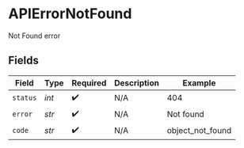 # APIErrorNotFound

Not Found error


## Fields

| Field              | Type               | Required           | Description        | Example            |
| ------------------ | ------------------ | ------------------ | ------------------ | ------------------ |
| `status`           | *int*              | :heavy_check_mark: | N/A                | 404                |
| `error`            | *str*              | :heavy_check_mark: | N/A                | Not found          |
| `code`             | *str*              | :heavy_check_mark: | N/A                | object_not_found   |